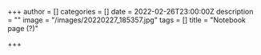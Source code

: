 +++
author = []
categories = []
date = 2022-02-26T23:00:00Z
description = ""
image = "/images/20220227_185357.jpg"
tags = []
title = "Notebook page (?)"

+++
